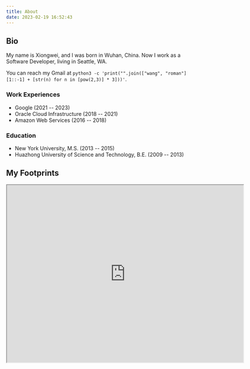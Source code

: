 ```yaml
---
title: About
date: 2023-02-19 16:52:43
---
```


## Bio

My name is Xiongwei, and I was born in Wuhan, China. Now I work as a Software Developer, living in Seattle, WA.

You can reach my Gmail at `python3 -c 'print("".join(["wang", "roman"][1::-1] + [str(n) for n in [pow(2,3)] * 3]))'`.

### Work Experiences
* Google (2021 -- 2023)
* Oracle Cloud Infrastructure (2018 -- 2021)
* Amazon Web Services (2016 -- 2018)

### Education
* New York University, M.S. (2013 -- 2015)
* Huazhong University of Science and Technology, B.E. (2009 -- 2013)

## My Footprints
<iframe src="https://www.google.com/maps/d/embed?mid=1DhfH5HWB91h5FKLdAux5sbCSWSRfP5E&ehbc=2E312F" width="640" height="480"></iframe>

